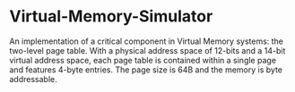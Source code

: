 # Virtual-Memory-Simulator
An implementation of a critical component in Virtual Memory systems: the two-level page table. With a physical address space of 12-bits and a 14-bit virtual address space, each page table is contained within a single page and features 4-byte entries. The page size is 64B and the memory is byte addressable.
